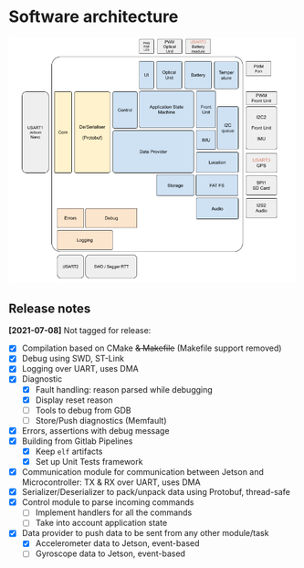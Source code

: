# Software architecture

![Software block diagram](software_block_diagram.png)

## Release notes

**[2021-07-08]** Not tagged for release:

- [x] Compilation based on CMake ~~& Makefile~~ (Makefile support removed)
- [x] Debug using SWD, ST-Link
- [x] Logging over UART, uses DMA
- [x] Diagnostic
    - [x] Fault handling: reason parsed while debugging
    - [x] Display reset reason
    - [ ] Tools to debug from GDB
    - [ ] Store/Push diagnostics (Memfault)
- [x] Errors, assertions with debug message
- [x] Building from Gitlab Pipelines
  - [x] Keep `elf` artifacts
  - [x] Set up Unit Tests framework
- [x] Communication module for communication between Jetson and Microcontroller: TX & RX over UART, uses DMA
- [x] Serializer/Deserializer to pack/unpack data using Protobuf, thread-safe
- [x] Control module to parse incoming commands
  - [ ] Implement handlers for all the commands
  - [ ] Take into account application state
- [x] Data provider to push data to be sent from any other module/task
  - [x] Accelerometer data to Jetson, event-based
  - [ ] Gyroscope data to Jetson, event-based
